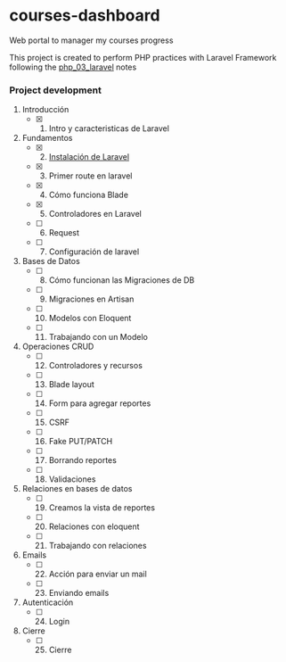 # courses-dashboard
Web portal to manager my courses progress

This project is created to perform PHP practices with Laravel Framework
following the [php_03_laravel](https://github.com/brahn311/hello-world/blob/master/courses/php_03_laravel/lessons.md) notes

### Project development
1. Introducción
   - [x]	1.	Intro y caracteristicas de Laravel

1. Fundamentos
   - [x]	2.	[Instalación de Laravel](https://github.com/brahn311/courses-dashboard/commit/3c2b8fa5acd3896f8c5dc8eac484c00fd5c995c2)
   - [x]	3.	Primer route en laravel
   - [x]	4.	Cómo funciona Blade
   - [x]	5.	Controladores en Laravel
   - [ ]	6.	Request
   - [ ]	7.	Configuración de laravel
1. Bases de Datos
   - [ ]	8.	Cómo funcionan las Migraciones de DB
   - [ ]	9.	Migraciones en Artisan
   - [ ]	10.	Modelos con Eloquent
   - [ ]	11.	Trabajando con un Modelo
1. Operaciones CRUD
   - [ ]	12.	Controladores y recursos
   - [ ]	13.	Blade layout
   - [ ]	14.	Form para agregar reportes
   - [ ]	15.	CSRF
   - [ ]	16.	Fake PUT/PATCH
   - [ ]	17.	Borrando reportes
   - [ ]	18.	Validaciones
1. Relaciones en bases de datos
   - [ ]	19.	Creamos la vista de reportes
   - [ ]	20.	Relaciones con eloquent
   - [ ]	21.	Trabajando con relaciones
1. Emails
   - [ ]	22.	Acción para enviar un mail
   - [ ]	23.	Enviando emails
1. Autenticación
   - [ ]	24.	Login
1. Cierre
   - [ ]	25.	Cierre
